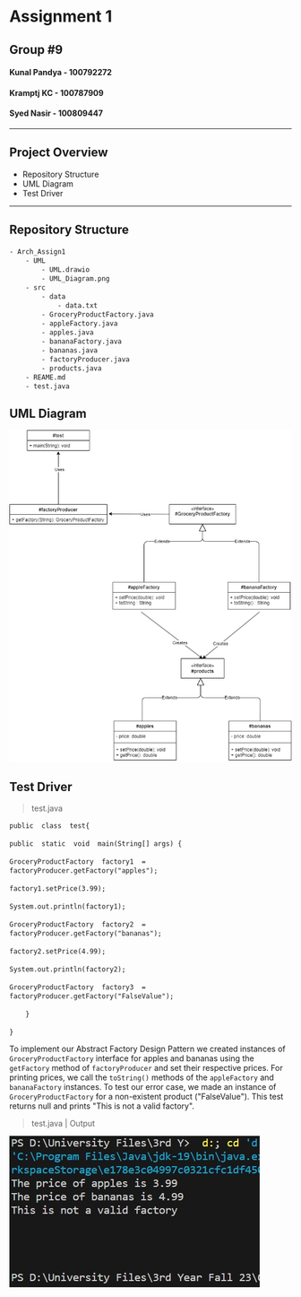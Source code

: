 # **Assignment 1**

## **Group #9**

#### Kunal Pandya - 100792272

#### Kramptj KC - 100787909

#### Syed Nasir - 100809447

---

## Project Overview

- Repository Structure
- UML Diagram
- Test Driver

---

## Repository Structure

```
- Arch_Assign1
	- UML
		- UML.drawio
		- UML_Diagram.png
	- src
		- data
			- data.txt
		- GroceryProductFactory.java
		- appleFactory.java
		- apples.java
		- bananaFactory.java
		- bananas.java
		- factoryProducer.java
		- products.java
	- REAME.md
	- test.java
```

## UML Diagram

![](./UML/UML_Diagram.png)

## Test Driver

> test.java

```
public  class  test{

public  static  void  main(String[] args) {

GroceryProductFactory  factory1  =  factoryProducer.getFactory("apples");

factory1.setPrice(3.99);

System.out.println(factory1);

GroceryProductFactory  factory2  =  factoryProducer.getFactory("bananas");

factory2.setPrice(4.99);

System.out.println(factory2);

GroceryProductFactory  factory3  =  factoryProducer.getFactory("FalseValue");

	}

}
```

To implement our Abstract Factory Design Pattern we created instances of `GroceryProductFactory` interface for apples and bananas using the `getFactory` method of `factoryProducer` and set their respective prices.
For printing prices, we call the `toString()` methods of the `appleFactory` and `bananaFactory` instances.
To test our error case, we made an instance of `GroceryProductFactory` for a non-existent product ("FalseValue"). This test returns null and prints "This is not a valid factory".

> test.java | Output

![](./UML/Test_Output.jpg)
